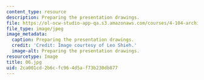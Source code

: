 ```yaml
---
content_type: resource
description: Preparing the presentation drawings.
file: https://ol-ocw-studio-app-qa.s3.amazonaws.com/courses/4-104-architecture-studio-intentions-spring-2005/2ca001cd2b6cfc964d5af73b230db877_06.jpg
file_type: image/jpeg
image_metadata:
  caption: Preparing the presentation drawings.
  credit: 'Credit: Image courtesy of Leo Shieh.'
  image-alt: Preparing the presentation drawings.
resourcetype: Image
title: 06.jpg
uid: 2ca001cd-2b6c-fc96-4d5a-f73b230db877
---
```

